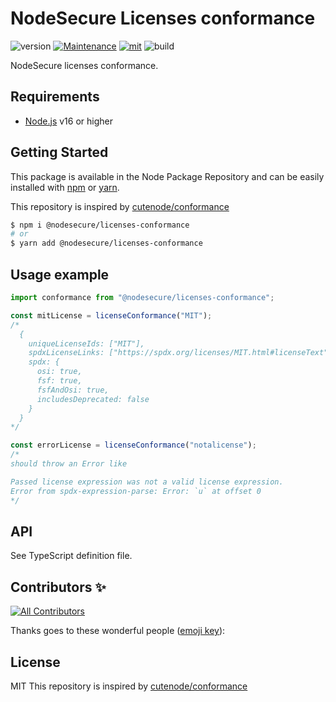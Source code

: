# NodeSecure Licenses conformance
![version](https://img.shields.io/badge/dynamic/json.svg?url=https://raw.githubusercontent.com/NodeSecure/flags/master/package.json&query=$.version&label=Version)
[![Maintenance](https://img.shields.io/badge/Maintained%3F-yes-green.svg)](https://github.com/NodeSecure/flags/commit-activity)
[![mit](https://img.shields.io/github/license/Naereen/StrapDown.js.svg)](https://github.com/NodeSecure/flags/blob/master/LICENSE)
![build](https://img.shields.io/github/workflow/status/NodeSecure/licenses-conformance/Node.js%20CI)

NodeSecure licenses conformance.

## Requirements
- [Node.js](https://nodejs.org/en/) v16 or higher

## Getting Started

This package is available in the Node Package Repository and can be easily installed with [npm](https://docs.npmjs.com/getting-started/what-is-npm) or [yarn](https://yarnpkg.com).

This repository is inspired by [cutenode/conformance](https://github.com/cutenode/conformance.git)

```bash
$ npm i @nodesecure/licenses-conformance
# or
$ yarn add @nodesecure/licenses-conformance
```

## Usage example

```js
import conformance from "@nodesecure/licenses-conformance";

const mitLicense = licenseConformance("MIT");
/*  
  {
    uniqueLicenseIds: ["MIT"],
    spdxLicenseLinks: ["https://spdx.org/licenses/MIT.html#licenseText"],
    spdx: {
      osi: true,
      fsf: true,
      fsfAndOsi: true,
      includesDeprecated: false
    }
  }
*/

const errorLicense = licenseConformance("notalicense");
/*
should throw an Error like

Passed license expression was not a valid license expression.
Error from spdx-expression-parse: Error: `u` at offset 0
*/
```

## API

See TypeScript definition file.


## Contributors ✨

<!-- ALL-CONTRIBUTORS-BADGE:START - Do not remove or modify this section -->
[![All Contributors](https://img.shields.io/badge/all_contributors-8-orange.svg?style=flat-square)](#contributors-)
<!-- ALL-CONTRIBUTORS-BADGE:END -->

Thanks goes to these wonderful people ([emoji key](https://allcontributors.org/docs/en/emoji-key)):

<!-- ALL-CONTRIBUTORS-LIST:START - Do not remove or modify this section -->
<!-- prettier-ignore-start -->
<!-- markdownlint-disable -->

<!-- markdownlint-restore -->
<!-- prettier-ignore-end -->

<!-- ALL-CONTRIBUTORS-LIST:END -->

## License
MIT
This repository is inspired by [cutenode/conformance](https://github.com/cutenode/conformance.git)
